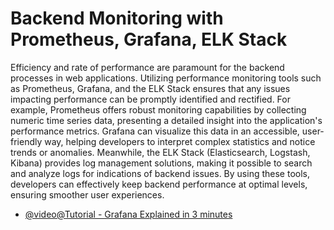 # Backend Monitoring with Prometheus, Grafana, ELK Stack

Efficiency and rate of performance are paramount for the backend processes in web applications. Utilizing performance monitoring tools such as Prometheus, Grafana, and the ELK Stack ensures that any issues impacting performance can be promptly identified and rectified. For example, Prometheus offers robust monitoring capabilities by collecting numeric time series data, presenting a detailed insight into the application's performance metrics. Grafana can visualize this data in an accessible, user-friendly way, helping developers to interpret complex statistics and notice trends or anomalies. Meanwhile, the ELK Stack (Elasticsearch, Logstash, Kibana) provides log management solutions, making it possible to search and analyze logs for indications of backend issues. By using these tools, developers can effectively keep backend performance at optimal levels, ensuring smoother user experiences.

- [@video@Tutorial - Grafana Explained in 3 minutes](https://www.youtube.com/watch?v=X-GLqyMZaJk)